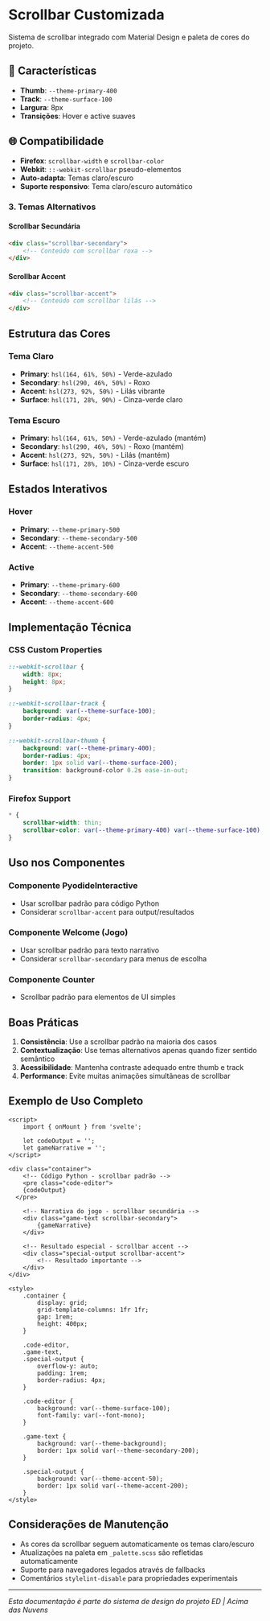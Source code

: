 # Scrollbar Customizada

Sistema de scrollbar integrado com Material Design e paleta de cores do projeto.

## 🎨 Características

- **Thumb**: `--theme-primary-400`
- **Track**: `--theme-surface-100`
- **Largura**: 8px
- **Transições**: Hover e active suaves

## 🌐 Compatibilidade

- **Firefox**: `scrollbar-width` e `scrollbar-color`
- **Webkit**: `::-webkit-scrollbar` pseudo-elementos
- **Auto-adapta**: Temas claro/escuro
- **Suporte responsivo**: Tema claro/escuro automático

### 3. Temas Alternativos

#### Scrollbar Secundária

```html
<div class="scrollbar-secondary">
	<!-- Conteúdo com scrollbar roxa -->
</div>
```

#### Scrollbar Accent

```html
<div class="scrollbar-accent">
	<!-- Conteúdo com scrollbar lilás -->
</div>
```

## Estrutura das Cores

### Tema Claro

- **Primary**: `hsl(164, 61%, 50%)` - Verde-azulado
- **Secondary**: `hsl(290, 46%, 50%)` - Roxo
- **Accent**: `hsl(273, 92%, 50%)` - Lilás vibrante
- **Surface**: `hsl(171, 28%, 90%)` - Cinza-verde claro

### Tema Escuro

- **Primary**: `hsl(164, 61%, 50%)` - Verde-azulado (mantém)
- **Secondary**: `hsl(290, 46%, 50%)` - Roxo (mantém)
- **Accent**: `hsl(273, 92%, 50%)` - Lilás (mantém)
- **Surface**: `hsl(171, 28%, 10%)` - Cinza-verde escuro

## Estados Interativos

### Hover

- **Primary**: `--theme-primary-500`
- **Secondary**: `--theme-secondary-500`
- **Accent**: `--theme-accent-500`

### Active

- **Primary**: `--theme-primary-600`
- **Secondary**: `--theme-secondary-600`
- **Accent**: `--theme-accent-600`

## Implementação Técnica

### CSS Custom Properties

```scss
::-webkit-scrollbar {
	width: 8px;
	height: 8px;
}

::-webkit-scrollbar-track {
	background: var(--theme-surface-100);
	border-radius: 4px;
}

::-webkit-scrollbar-thumb {
	background: var(--theme-primary-400);
	border-radius: 4px;
	border: 1px solid var(--theme-surface-200);
	transition: background-color 0.2s ease-in-out;
}
```

### Firefox Support

```scss
* {
	scrollbar-width: thin;
	scrollbar-color: var(--theme-primary-400) var(--theme-surface-100);
}
```

## Uso nos Componentes

### Componente PyodideInteractive

- Usar scrollbar padrão para código Python
- Considerar `scrollbar-accent` para output/resultados

### Componente Welcome (Jogo)

- Usar scrollbar padrão para texto narrativo
- Considerar `scrollbar-secondary` para menus de escolha

### Componente Counter

- Scrollbar padrão para elementos de UI simples

## Boas Práticas

1. **Consistência**: Use a scrollbar padrão na maioria dos casos
2. **Contextualização**: Use temas alternativos apenas quando fizer sentido semântico
3. **Acessibilidade**: Mantenha contraste adequado entre thumb e track
4. **Performance**: Evite muitas animações simultâneas de scrollbar

## Exemplo de Uso Completo

```svelte
<script>
	import { onMount } from 'svelte';

	let codeOutput = '';
	let gameNarrative = '';
</script>

<div class="container">
	<!-- Código Python - scrollbar padrão -->
	<pre class="code-editor">
    {codeOutput}
  </pre>

	<!-- Narrativa do jogo - scrollbar secundária -->
	<div class="game-text scrollbar-secondary">
		{gameNarrative}
	</div>

	<!-- Resultado especial - scrollbar accent -->
	<div class="special-output scrollbar-accent">
		<!-- Resultado importante -->
	</div>
</div>

<style>
	.container {
		display: grid;
		grid-template-columns: 1fr 1fr;
		gap: 1rem;
		height: 400px;
	}

	.code-editor,
	.game-text,
	.special-output {
		overflow-y: auto;
		padding: 1rem;
		border-radius: 4px;
	}

	.code-editor {
		background: var(--theme-surface-100);
		font-family: var(--font-mono);
	}

	.game-text {
		background: var(--theme-background);
		border: 1px solid var(--theme-secondary-200);
	}

	.special-output {
		background: var(--theme-accent-50);
		border: 1px solid var(--theme-accent-200);
	}
</style>
```

## Considerações de Manutenção

- As cores da scrollbar seguem automaticamente os temas claro/escuro
- Atualizações na paleta em `_palette.scss` são refletidas automaticamente
- Suporte para navegadores legados através de fallbacks
- Comentários `stylelint-disable` para propriedades experimentais

---

_Esta documentação é parte do sistema de design do projeto ED | Acima das Nuvens_
